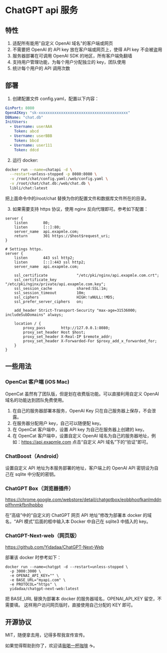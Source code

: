 # ChatGPT api 服务

## 特性

1. 适配所有能用"自定义 OpenAI 域名"的客户端或网页
2. 不需要把 OpenAI 的 API key 放在客户端或网页上，使得 API key 不会被盗用
3. 服务器部署在可调用 OpenAI SDK 的地区，所有客户端免翻墙
4. 支持用户管理功能，为每个用户分配独立的 key，团队使用
5. 统计每个用户的 API 调用次数

## 部署

1. 创建配置文件 config.yaml，配置以下内容：

```yaml
GinPort: 8080
OpenAIKey: "sk-xxxxxxxxxxxxxxxxxxxxxxxxxxxxxxxxxxxxxxxx"
DBName: "chat.db"
InitUsers:
  - Username: userAAA
    Token: abcd
  - Username: userBBB
    Token: bbcd
  - Username: user111
    Token: ddcd
```

2. 运行 docker:

```bash
docker run --name=chatapi -d \
  --restart=unless-stopped -p 8080:8080 \
  -v /root/chat/config.yaml:/web/config.yaml \
  -v /root/chat/chat.db:/web/chat.db \
  libli/chat:latest
```

把上面命令中的/root/chat 替换为你的配置文件和数据库文件所在的目录。

3. 如果需要支持 https 协议，使用 nginx 反向代理即可。参考如下配置：

```nginx
server {
    listen       80;
    listen       [::]:80;
    server_name  api.exapmle.com;
    return       301 https://$host$request_uri;
}

# Settings https.
server {
    listen       443 ssl http2;
    listen       [::]:443 ssl http2;
    server_name  api.exapmle.com;

    ssl_certificate             "/etc/pki/nginx/api.exapmle.com.crt";
    ssl_certificate_key         "/etc/pki/nginx/private/api.exapmle.com.key";
    ssl_session_cache           shared:SSL:1m;
    ssl_session_timeout         10m;
    ssl_ciphers                 HIGH:!aNULL:!MD5;
    ssl_prefer_server_ciphers   on;

    add_header Strict-Transport-Security "max-age=31536000; includeSubDomains" always;

    location / {
        proxy_pass       http://127.0.0.1:8080;
        proxy_set_header Host $host;
        proxy_set_header X-Real-IP $remote_addr;
        proxy_set_header X-Forwarded-For $proxy_add_x_forwarded_for;
    }
}
```

## 一些用法

### OpenCat 客户端 (iOS Mac)

OpenCat 虽然有了团队版，但是划在收费版功能。可以直接利用自定义 OpenAI 域名的功能达到团队免费使用。

1. 在自己的服务器部署本服务，OpenAI Key 只在自己服务器上保存，不会泄露。
2. 在服务器分配用户 key，自己可以随便配 key。
3. 在 OpenCat 客户端中，设置 API key 为自己在服务器上创建的 key。
4. 在 OpenCat 客户端中，设置自定义 OpenAI 域名为自己的服务器地址，例如：https://api.exapmle.com 点击“自定义 API 域名”下的“验证”即可。

### ChatBoost（Android）

设置自定义 API 地址为本服务部署的地址，客户端上的 OpenAI API 密钥设为自己在 sqlite 中分配的密钥。

### ChatGPT Box（浏览器插件）

https://chrome.google.com/webstore/detail/chatgptbox/eobbhoofkanlmddnplfhnmkfbnlhpbbo

在“高级”中的“自定义的 ChatGPT 网页 API 地址”修改为部署本 docker 的域名，“API 模式”后面的框中输入本 Docker 中自己在 sqlite3 中插入的 key。

### ChatGPT-Next-web（网页版）

https://github.com/Yidadaa/ChatGPT-Next-Web

部署该 docker 时参考如下：

```
docker run --name=chatgpt -d --restart=unless-stopped \
  -p 3000:3000 \
  -e OPENAI_API_KEY="" \
  -e BASE_URL="myapi.com" \
  -e PROTOCOL="https" \
  yidadaa/chatgpt-next-web:latest
```

把 BASE_URL 替换为部署本 docker 的服务器域名，OPENAI_API_KEY 留空，不需要填。
这样用户访问网页版时，直接使用自己分配的 KEY 即可。

## 开源协议

MIT，随便拿去用，记得多帮我宣传宣传。

如果觉得帮助到你了，欢迎请[我喝一杯咖啡](https://github.com/libli/buy-me-a-coffee) ☕️。
